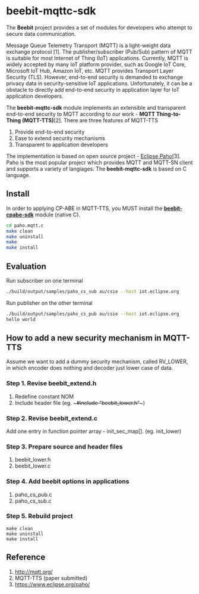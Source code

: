 # beebit-mqttc-sdk
The **Beebit** project provides a set of modules for developers who attempt to secure data communication.

Message Queue Telemetry Transport (MQTT) is a light-weight data exchange protocol [1]. The publisher/subscriber (Pub/Sub) pattern of MQTT is suitable for most Internet of Thing (IoT) applications. Currently, MQTT is widely accepted by many IoT platform provider, such as Google IoT Core, Microsoft IoT Hub, Amazon IoT, etc. MQTT provides Transport Layer Security (TLS). However, end-to-end security is demanded to exchange privacy data in security-sensitive IoT applications. Unfortunately, it can be a obstacle to directly add end-to-end security in application layer for IoT application developers.

The **beebit-mqttc-sdk** module implements an extensible and transparent end-to-end security to MQTT according to our work - **MQTT Thing-to-Thing (MQTT-TTS)**[2]. There are three features of MQTT-TTS

1. Provide end-to-end security
2. Ease to extend security mechanisms
3. Transparent to application developers  

The implementation is based on open source project - [Eclipse Paho](https://www.eclipse.org/paho/)[3]. Paho is the most popular projecr which provides MQTT and MQTT-SN client and supports a variety of langiages. The **beebit-mqttc-sdk** is based on C language.

## Install
In order to applying CP-ABE in MQTT-TTS, you MUST install the [**beebit-cpabe-sdk**](https://github.com/beebit-sec/beebit-cpabe-sdk) module (native C). 
~~~bash
cd paho.mqtt.c
make clean
make uninstall
make
make install
~~~

## Evaluation
Run subscriber on one terminal 
~~~bash
./build/output/samples/paho_cs_sub au/csie --host iot.eclipse.org
~~~

Run publisher on the other terminal
~~~bash
./build/output/samples/paho_cs_pub au/csie --host iot.eclipse.org
hello world
~~~

## How to add a new security mechanism in MQTT-TTS
Assume we want to add a dummy security mechanism, called RV_LOWER, in which encoder does nothing and decoder just lower case of data.
### Step 1. Revise beebit_extend.h
1. Redefine constant NOM
2. Include header file (eg. ~~~#include "beebit_lower.h"~~~)

### Step 2. Revise beebit_extend.c
Add one entry in function pointer array - init_sec_map[]. (eg. init_lower)

### Step 3. Prepare source and header files
1. beebit_lower.h
2. beebit_lower.c 

### Step 4. Add beebit options in applications
1. paho_cs_pub.c
2. paho_cs_sub.c

### Step 5. Rebuild project
~~~base
make clean
make uninstall
make install
~~~

## Reference
1. http://mqtt.org/
2. MQTT-TTS (paper submitted)
3. https://www.eclipse.org/paho/
